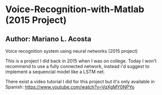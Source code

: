 # Voice-Recognition-with-Matlab (2015 Project)
## Author: Mariano L. Acosta ##

Voice recognition system using neural networks (2015 project)

This is a project I did back in 2015 when I was on college. Today I won't recommend to use a fully connected network, 
instead i'd suggest to implement a sequencial model like a LSTM net.

There exist a video tutorial I did for this project but it's only available in Spanish: https://www.youtube.com/watch?v=VqXgMY0NPYo


